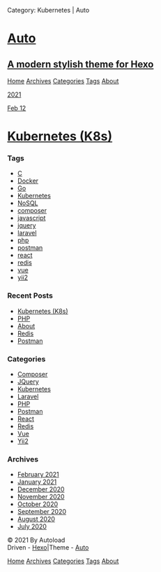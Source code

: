 Category: Kubernetes | Auto    

[Auto](/)
=========

[A modern stylish theme for Hexo](/)
------------------------------------

[Home](/) [Archives](/archives) [Categories](/categories) [Tags](/tags) [About](/about)

[2021](/archives/2021)

[Feb 12](/2021/02/12/kubernetes/)

[Kubernetes (K8s)](/2021/02/12/kubernetes/)
===========================================

### Tags

*   [C](/tags/C/)
*   [Docker](/tags/Docker/)
*   [Go](/tags/Go/)
*   [Kubernetes](/tags/Kubernetes/)
*   [NoSQL](/tags/NoSQL/)
*   [composer](/tags/composer/)
*   [javascript](/tags/javascript/)
*   [jquery](/tags/jquery/)
*   [laravel](/tags/laravel/)
*   [php](/tags/php/)
*   [postman](/tags/postman/)
*   [react](/tags/react/)
*   [redis](/tags/redis/)
*   [vue](/tags/vue/)
*   [yii2](/tags/yii2/)

### Recent Posts

*   [Kubernetes (K8s)](/2021/02/12/kubernetes/)
*   [PHP](/2021/02/11/php/)
*   [About](/2021/02/02/about/)
*   [Redis](/2021/01/12/redis/)
*   [Postman](/2021/01/11/postman/)

### Categories

*   [Composer](/categories/Composer/)
*   [JQuery](/categories/JQuery/)
*   [Kubernetes](/categories/Kubernetes/)
*   [Laravel](/categories/Laravel/)
*   [PHP](/categories/PHP/)
*   [Postman](/categories/Postman/)
*   [React](/categories/React/)
*   [Redis](/categories/Redis/)
*   [Vue](/categories/Vue/)
*   [Yii2](/categories/Yii2/)

### Archives

*   [February 2021](/archives/2021/02/)
*   [January 2021](/archives/2021/01/)
*   [December 2020](/archives/2020/12/)
*   [November 2020](/archives/2020/11/)
*   [October 2020](/archives/2020/10/)
*   [September 2020](/archives/2020/09/)
*   [August 2020](/archives/2020/08/)
*   [July 2020](/archives/2020/07/)

© 2021 By Autoload  
Driven - [Hexo](https://hexo.io/)|Theme - [Auto](https://github.com/autoload/hexo-theme-auto)

[Home](/) [Archives](/archives) [Categories](/categories) [Tags](/tags) [About](/about)